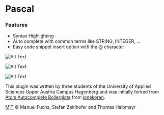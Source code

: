 # Pascal

### Features
* Syntax Highlighting
* Auto complete with common terms like STRING, INTEGER, ...
* Easy code snippet insert option with the @ character

![Alt Text](https://media.giphy.com/media/26FfhotMtEy776QOQ/giphy.gif)

![Alt Text](https://media.giphy.com/media/3o6nURTxOaZl3OJ6jS/giphy.gif)

![Alt Text](https://media.giphy.com/media/3o6nV2EyAImJ6mE2Xe/giphy.gif)

This plugin was written by three students of the University of Applied Sciences Upper Austria Campus Hagenberg and was initially forked from [Atom Autocomplete Boilerplate](https://github.com/lonekorean/atom-autocomplete-boilerplate) from [lonekoren](https://github.com/lonekorean).

[MIT](LICENSE.md) &copy; Manuel Fuchs, Stefan Zeitlhofer and Thomas Halbmayr
